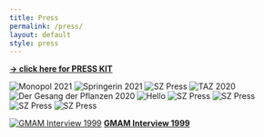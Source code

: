 ```yaml
---
title: Press
permalink: /press/
layout: default
style: press
---
```

**[-> click here for PRESS KIT](https://www.emanuelmooner.com/press-kit)**

![Monopol 2021](https://www.emanuelmooner.com/wp-content/uploads/2022/06/monopol_special.jpeg)
![Springerin 2021](https://www.emanuelmooner.com/wp-content/uploads/2022/06/IMG_4492.jpg)
![SZ Press](https://www.emanuelmooner.com/wp-content/uploads/2020/01/SZ_brausen_im_leerstand.jpeg)
![TAZ 2020](https://www.emanuelmooner.com/wp-content/uploads/2022/06/TAZ-am-wochenende-29-30.08.2020-e1654243621793.jpg)
![Der Gesang der Pflanzen 2020](https://www.emanuelmooner.com/wp-content/uploads/2022/06/sz_2020.jpeg)
![Hello](https://www.emanuelmooner.com/wp-content/uploads/2020/01/Mooner-Artikel-Norden.jpg)
![SZ Press](https://www.emanuelmooner.com/wp-content/uploads/2020/01/sz_extra.jpg)
![SZ Press](https://www.emanuelmooner.com/wp-content/uploads/2019/04/sz_sots_freimann.jpg)
![SZ Press](https://www.emanuelmooner.com/wp-content/uploads/2016/02/SZ_Mooner_2015_web.jpg)
![SZ Press](https://www.emanuelmooner.com/wp-content/uploads/2016/02/superpaper_2017.jpg)

[![GMAM Interview 1999](https://www.emanuelmooner.com/wp-content/uploads/2020/01/beute1.jpeg)](https://www.emanuelmooner.com/gmam-interview-1999/)
**[GMAM Interview 1999](https://www.emanuelmooner.com/gmam-interview-1999/)**
